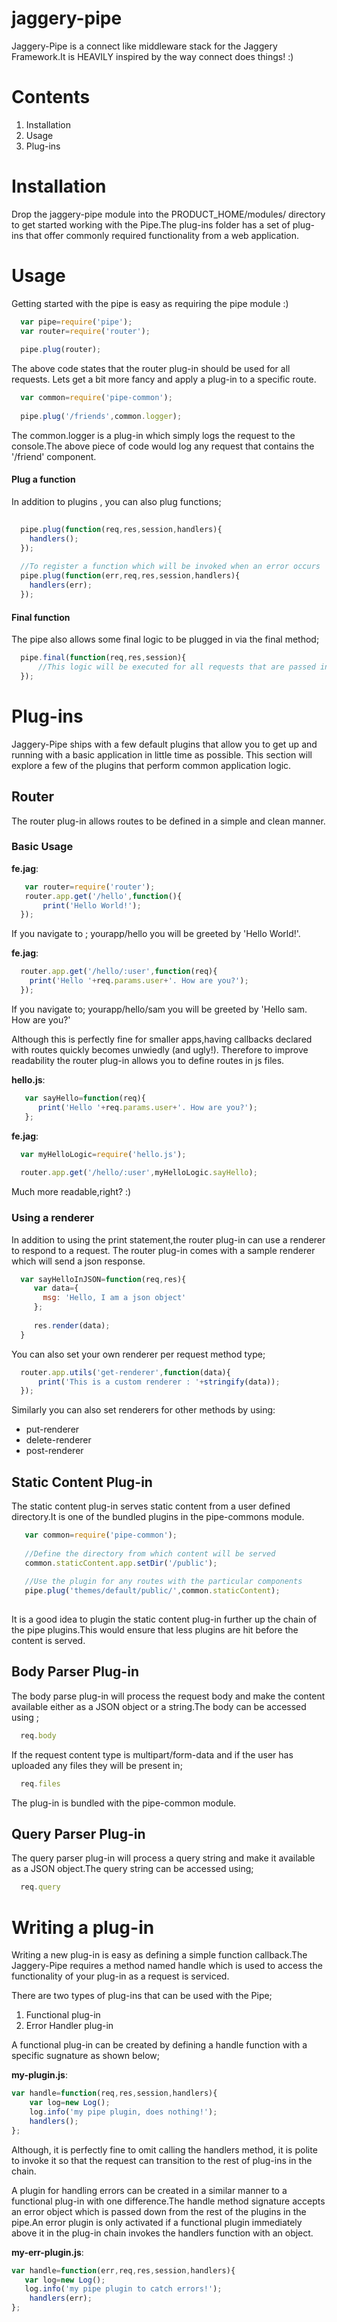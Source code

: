 jaggery-pipe
============

Jaggery-Pipe is a connect like middleware stack for the Jaggery Framework.It is HEAVILY inspired by the way connect does things! :)

Contents
========
1. Installation
2. Usage
3. Plug-ins

Installation
============
Drop the jaggery-pipe module into the PRODUCT_HOME/modules/ directory to get started working with the Pipe.The plug-ins folder has a set of plug-ins that offer commonly required functionality from a web application.


Usage
=====

Getting started with the pipe is easy as requiring the pipe module :)

```javascript
  var pipe=require('pipe');
  var router=require('router');
  
  pipe.plug(router);

```

The above code states that the router plug-in should be used for all requests. Lets get a bit more fancy and apply a plug-in to a specific route.

```javascript
  var common=require('pipe-common');
  
  pipe.plug('/friends',common.logger);
```

The common.logger is a plug-in which simply logs the request to the console.The above piece of code would log any request that contains the '/friend' component.

#### Plug a function
In addition to plugins , you can also plug functions;

```javascript
  
  pipe.plug(function(req,res,session,handlers){
    handlers();
  });
  
  //To register a function which will be invoked when an error occurs
  pipe.plug(function(err,req,res,session,handlers){
    handlers(err);
  });
```
#### Final function

The pipe also allows some final logic to be plugged in via the final method;

```javascript
  pipe.final(function(req,res,session){
      //This logic will be executed for all requests that are passed into the pipe
  });
```



Plug-ins
========
Jaggery-Pipe ships with a few default plugins that allow you to get up and running with a basic application in little time as possible. This section will explore a few of the plugins that perform common application logic.


Router
------
The router plug-in allows routes to be defined in a simple and clean manner.

### Basic Usage

**fe.jag**:
```javascript
   var router=require('router');
   router.app.get('/hello',function(){
       print('Hello World!');    
  });

```

If you navigate to ; yourapp/hello you will be greeted by 'Hello World!'.

**fe.jag**:
```javascript
  router.app.get('/hello/:user',function(req){
    print('Hello '+req.params.user+'. How are you?');
  });
```

If you navigate to; yourapp/hello/sam you will be greeted by 'Hello sam. How are you?'

Although this is perfectly fine for smaller apps,having callbacks declared with routes quickly becomes unwiedly (and ugly!). Therefore to improve readability the router plug-in allows you to define routes in js files.

**hello.js**:
```javascript
   var sayHello=function(req){
      print('Hello '+req.params.user+'. How are you?');
   };
```

**fe.jag**:
```javascript
  var myHelloLogic=require('hello.js');
  
  router.app.get('/hello/:user',myHelloLogic.sayHello);
```

Much more readable,right? :)

### Using a renderer

In addition to using the print statement,the router plug-in can use a renderer to respond to a request. The router plug-in comes with a sample renderer which will send a json response.
 
```javascript
  var sayHelloInJSON=function(req,res){
     var data={
       msg: 'Hello, I am a json object'
     };
     
     res.render(data);
  }
```
You can also set your own renderer per request method type;

```javascript
  router.app.utils('get-renderer',function(data){
      print('This is a custom renderer : '+stringify(data));
  });
```

Similarly you can also set renderers for other methods by using:
* put-renderer
* delete-renderer
* post-renderer

Static Content Plug-in
----------------------
The static content plug-in serves static content from a user defined directory.It is one of the bundled plugins in the pipe-commons module.

```javascript
   var common=require('pipe-common');
   
   //Define the directory from which content will be served
   common.staticContent.app.setDir('/public');
   
   //Use the plugin for any routes with the particular components
   pipe.plug('themes/default/public/',common.staticContent);
   
```

It is a good idea to plugin the static content plug-in further up the chain of the pipe plugins.This would ensure that less plugins are hit before the content is served.

Body Parser Plug-in
-------------------
The body parse plug-in will process the request body and make the content available either as a JSON object or a string.The body can be accessed using ;

```javascript
  req.body
```

If the request content type is multipart/form-data and if the user has uploaded any files they will be present in;

```javascript
  req.files
```

The plug-in is bundled with the pipe-common module.


Query Parser Plug-in
--------------------
The query parser plug-in will process a query string and make it available as a JSON object.The query string can be accessed using;

```javascript
  req.query
```

Writing a plug-in
=================
Writing a new plug-in is easy as defining a simple function callback.The Jaggery-Pipe requires a method named handle which is used to access the functionality of your plug-in as a request is serviced.

There are two types of plug-ins that can be used with the Pipe;
1. Functional plug-in
2. Error Handler plug-in

A functional plug-in can be created by defining a handle function with a specific sugnature as shown below;

**my-plugin.js**:

```javascript
var handle=function(req,res,session,handlers){
    var log=new Log();
    log.info('my pipe plugin, does nothing!');
    handlers();
};
```
Although, it is perfectly fine to omit calling the handlers method, it is polite to invoke it so that the request can transition to the rest of plug-ins in the chain.

A plugin for handling errors can be created in a similar manner to a functional plug-in with one difference.The handle method signature accepts an error object which is passed down from the rest of the plugins in the pipe.An error plugin is only activated if a functional plugin immediately above it in the plug-in chain invokes the handlers function with an object.

**my-err-plugin.js**:

```javascript
var handle=function(err,req,res,session,handlers){
   var log=new Log();
   log.info('my pipe plugin to catch errors!');
    handlers(err);
};
```


